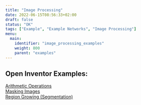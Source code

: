 ```yaml
---
title: "Image Processing"
date: 2022-06-15T08:56:33+02:00
draft: false
status: "OK"
tags: ["Example", "Example Networks", "Image Processing"]
menu: 
  main:
    identifier: "image_processing_examples"
    weight: 800
    parent: "examples"
---
```


## Open Inventor Examples:
[Arithmetic Operations](/examples/image_processing/example1/)  
[Masking Images](/examples/image_processing/example2/)  
[Region Growing (Segmentation)](/examples/image_processing/example3/)  

